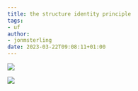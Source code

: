 ```yaml
---
title: the structure identity principle
tags:
- uf
author:
- jonmsterling
date: 2023-03-22T09:08:11+01:00
---
```


![](jms-004J)

![](jms-004L)
